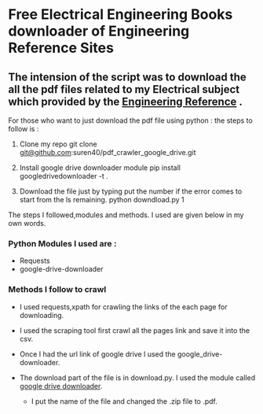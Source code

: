 # Free Electrical Engineering Books downloader of Engineering Reference Sites
 
The intension of the script was to download the all the pdf files
related to my Electrical subject which provided by the [Engineering Reference](https://www.engineerrefe.com/search/label/english%20electrical?&max-results=9)
.
----
For those who want to just download the pdf file using python :
the steps to follow is :
1. Clone my repo 
	git clone git@github.com:suren40/pdf_crawler_google_drive.git
2. Install google drive downloader module
	pip install googledrivedownloader -t .

3. Download the file just by typing put the number if the error comes to start from the ls remaining.
	python downdload.py 1

The steps I followed,modules and methods.  I used  are given below in my own words.

### Python Modules I used are :
* Requests
* google-drive-downloader
### Methods I follow to crawl
* I used requests,xpath for crawling the links of the each page for downloading.
* I used the scraping tool first crawl all the pages link and save it into the csv.
* Once I had the url link of google drive I used the google_drive-downloader.


* The download part of the file is in download.py. I used the module called [google drive downloader](https://github.com/ndrplz/google-drive-downloader/).
	* I put the name of the file and changed the .zip file to .pdf. 

